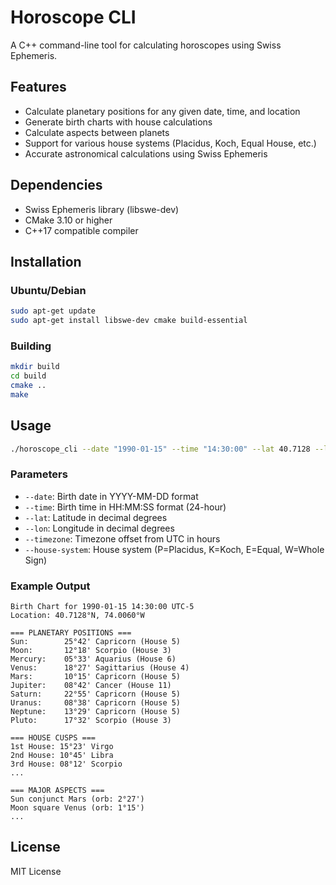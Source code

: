 # Horoscope CLI

A C++ command-line tool for calculating horoscopes using Swiss Ephemeris.

## Features

- Calculate planetary positions for any given date, time, and location
- Generate birth charts with house calculations
- Calculate aspects between planets
- Support for various house systems (Placidus, Koch, Equal House, etc.)
- Accurate astronomical calculations using Swiss Ephemeris

## Dependencies

- Swiss Ephemeris library (libswe-dev)
- CMake 3.10 or higher
- C++17 compatible compiler

## Installation

### Ubuntu/Debian
```bash
sudo apt-get update
sudo apt-get install libswe-dev cmake build-essential
```

### Building
```bash
mkdir build
cd build
cmake ..
make
```

## Usage

```bash
./horoscope_cli --date "1990-01-15" --time "14:30:00" --lat 40.7128 --lon -74.0060 --timezone -5
```

### Parameters

- `--date`: Birth date in YYYY-MM-DD format
- `--time`: Birth time in HH:MM:SS format (24-hour)
- `--lat`: Latitude in decimal degrees
- `--lon`: Longitude in decimal degrees
- `--timezone`: Timezone offset from UTC in hours
- `--house-system`: House system (P=Placidus, K=Koch, E=Equal, W=Whole Sign)

### Example Output

```
Birth Chart for 1990-01-15 14:30:00 UTC-5
Location: 40.7128°N, 74.0060°W

=== PLANETARY POSITIONS ===
Sun:        25°42' Capricorn (House 5)
Moon:       12°18' Scorpio (House 3)
Mercury:    05°33' Aquarius (House 6)
Venus:      18°27' Sagittarius (House 4)
Mars:       10°15' Capricorn (House 5)
Jupiter:    08°42' Cancer (House 11)
Saturn:     22°55' Capricorn (House 5)
Uranus:     08°38' Capricorn (House 5)
Neptune:    13°29' Capricorn (House 5)
Pluto:      17°32' Scorpio (House 3)

=== HOUSE CUSPS ===
1st House: 15°23' Virgo
2nd House: 10°45' Libra
3rd House: 08°12' Scorpio
...

=== MAJOR ASPECTS ===
Sun conjunct Mars (orb: 2°27')
Moon square Venus (orb: 1°15')
...
```

## License

MIT License
